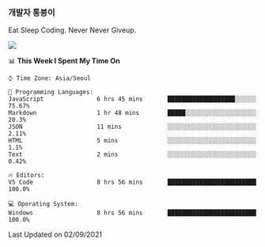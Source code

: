 ### 개발자 통붕이
Eat Sleep Coding.
Never Never Giveup.

<img src="https://github-readme-stats.vercel.app/api/top-langs/?username=tiaz0128&layout=compact" />

<br/>

<!--START_SECTION:waka-->
📊 **This Week I Spent My Time On** 

```text
⌚︎ Time Zone: Asia/Seoul

💬 Programming Languages: 
JavaScript               6 hrs 45 mins       ███████████████████░░░░░░   75.67% 
Markdown                 1 hr 48 mins        █████░░░░░░░░░░░░░░░░░░░░   20.3% 
JSON                     11 mins             ░░░░░░░░░░░░░░░░░░░░░░░░░   2.11% 
HTML                     5 mins              ░░░░░░░░░░░░░░░░░░░░░░░░░   1.1% 
Text                     2 mins              ░░░░░░░░░░░░░░░░░░░░░░░░░   0.42%

🔥 Editors: 
VS Code                  8 hrs 56 mins       █████████████████████████   100.0%

💻 Operating System: 
Windows                  8 hrs 56 mins       █████████████████████████   100.0%

```


 Last Updated on 02/09/2021
<!--END_SECTION:waka-->
